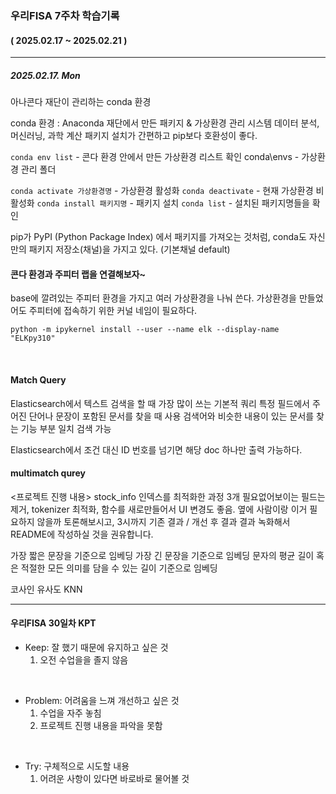 ### 우리FISA 7주차 학습기록
#### ( 2025.02.17 ~ 2025.02.21 )
***
##### 2025.02.17. Mon
아나콘다 재단이 관리하는 conda 환경

conda 환경 : Anaconda 재단에서 만든 패키지 & 가상환경 관리 시스템
데이터 분석, 머신러닝, 과학 계산
패키지 설치가 간편하고 pip보다 호환성이 좋다.

`conda env list` - 콘다 환경 안에서 만든 가상환경 리스트 확인
conda\envs - 가상환경 관리 폴더

`conda activate 가상환경명` - 가상환경 활성화
`conda deactivate` - 현재 가상환경 비활성화
`conda install 패키지명` - 패키지 설치
`conda list` - 설치된 패키지명들을 확인

pip가 PyPI (Python Package Index) 에서 패키지를 가져오는 것처럼,
conda도 자신만의 패키지 저장소(채널)을 가지고 있다. (기본채널 default)


#### 콘다 환경과 주피터 랩을 연결해보자~
base에 깔려있는 주피터 환경을 가지고 여러 가상환경을 나눠 쓴다.
가상환경을 만들었어도 주피터에 접속하기 위한 커널 네임이 필요하다.

`python -m ipykernel install --user --name elk --display-name "ELKpy310"`

<br>

#### Match Query
Elasticsearch에서 텍스트 검색을 할 때 가장 많이 쓰는 기본적 쿼리
특정 필드에서 주어진 단어나 문장이 포함된 문서를 찾을 때 사용
검색어와 비슷한 내용이 있는 문서를 찾는 기능
부분 일치 검색 가능

Elasticsearch에서 조건 대신 ID 번호를 넘기면 해당 doc 하나만 출력 가능하다.

#### multimatch qurey

<프로젝트 진행 내용>
stock_info 인덱스를 최적화한 과정 3개
필요없어보이는 필드는 제거, tokenizer 최적화, 함수를 새로만들어서 UI 변경도 좋음.
옆에 사람이랑 이거 필요하지 않을까 토론해보시고, 3시까지
기존 결과 / 개선 후 결과
결과 녹화해서 README에 작성하실 것을 권유합니다.


가장 짧은 문장을 기준으로 임베딩
가장 긴 문장을 기준으로 임베딩
문자의 평균 길이 혹은 적절한 모든 의미를 담을 수 있는 길이 기준으로 임베딩

코사인 유사도
KNN


***
#### 우리FISA 30일차 KPT

- Keep: 잘 했기 때문에 유지하고 싶은 것
    1. 오전 수업을을 졸지 않음

<br>

- Problem: 어려움을 느껴 개선하고 싶은 것
    1. 수업을 자주 놓침
    2. 프로젝트 진행 내용을 파악을 못함

<br>

- Try: 구체적으로 시도할 내용
    1. 어려운 사항이 있다면 바로바로 물어볼 것